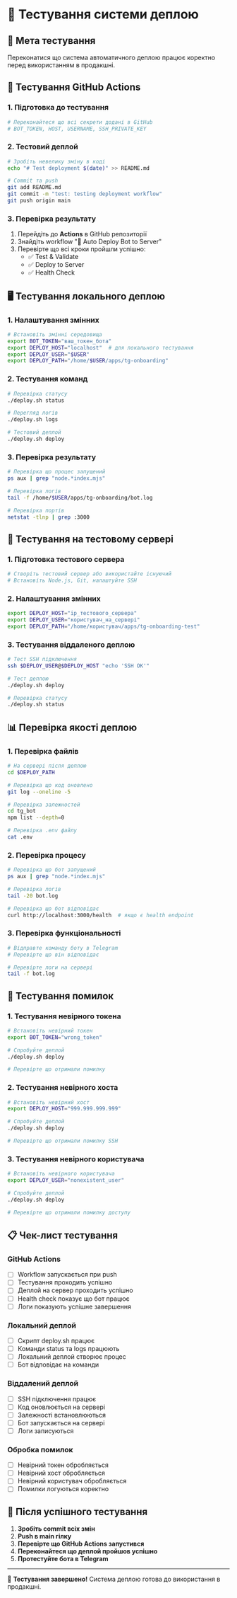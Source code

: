 # 🧪 Тестування системи деплою

## 🎯 Мета тестування

Переконатися що система автоматичного деплою працює коректно перед використанням в продакшні.

## 🚀 Тестування GitHub Actions

### 1. Підготовка до тестування

```bash
# Переконайтеся що всі секрети додані в GitHub
# BOT_TOKEN, HOST, USERNAME, SSH_PRIVATE_KEY
```

### 2. Тестовий деплой

```bash
# Зробіть невелику зміну в коді
echo "# Test deployment $(date)" >> README.md

# Commit та push
git add README.md
git commit -m "test: testing deployment workflow"
git push origin main
```

### 3. Перевірка результату

1. Перейдіть до **Actions** в GitHub репозиторії
2. Знайдіть workflow "🚀 Auto Deploy Bot to Server"
3. Перевірте що всі кроки пройшли успішно:
   - ✅ Test & Validate
   - ✅ Deploy to Server
   - ✅ Health Check

## 🖥️ Тестування локального деплою

### 1. Налаштування змінних

```bash
# Встановіть змінні середовища
export BOT_TOKEN="ваш_токен_бота"
export DEPLOY_HOST="localhost"  # для локального тестування
export DEPLOY_USER="$USER"
export DEPLOY_PATH="/home/$USER/apps/tg-onboarding"
```

### 2. Тестування команд

```bash
# Перевірка статусу
./deploy.sh status

# Перегляд логів
./deploy.sh logs

# Тестовий деплой
./deploy.sh deploy
```

### 3. Перевірка результату

```bash
# Перевірка що процес запущений
ps aux | grep "node.*index.mjs"

# Перевірка логів
tail -f /home/$USER/apps/tg-onboarding/bot.log

# Перевірка портів
netstat -tlnp | grep :3000
```

## 🔧 Тестування на тестовому сервері

### 1. Підготовка тестового сервера

```bash
# Створіть тестовий сервер або використайте існуючий
# Встановіть Node.js, Git, налаштуйте SSH
```

### 2. Налаштування змінних

```bash
export DEPLOY_HOST="ip_тестового_сервера"
export DEPLOY_USER="користувач_на_сервері"
export DEPLOY_PATH="/home/користувач/apps/tg-onboarding-test"
```

### 3. Тестування віддаленого деплою

```bash
# Тест SSH підключення
ssh $DEPLOY_USER@$DEPLOY_HOST "echo 'SSH OK'"

# Тест деплою
./deploy.sh deploy

# Перевірка статусу
./deploy.sh status
```

## 📊 Перевірка якості деплою

### 1. Перевірка файлів

```bash
# На сервері після деплою
cd $DEPLOY_PATH

# Перевірка що код оновлено
git log --oneline -5

# Перевірка залежностей
cd tg_bot
npm list --depth=0

# Перевірка .env файлу
cat .env
```

### 2. Перевірка процесу

```bash
# Перевірка що бот запущений
ps aux | grep "node.*index.mjs"

# Перевірка логів
tail -20 bot.log

# Перевірка що бот відповідає
curl http://localhost:3000/health  # якщо є health endpoint
```

### 3. Перевірка функціональності

```bash
# Відправте команду боту в Telegram
# Перевірте що він відповідає

# Перевірте логи на сервері
tail -f bot.log
```

## 🚨 Тестування помилок

### 1. Тестування невірного токена

```bash
# Встановіть невірний токен
export BOT_TOKEN="wrong_token"

# Спробуйте деплой
./deploy.sh deploy

# Перевірте що отримали помилку
```

### 2. Тестування невірного хоста

```bash
# Встановіть невірний хост
export DEPLOY_HOST="999.999.999.999"

# Спробуйте деплой
./deploy.sh deploy

# Перевірте що отримали помилку SSH
```

### 3. Тестування невірного користувача

```bash
# Встановіть невірного користувача
export DEPLOY_USER="nonexistent_user"

# Спробуйте деплой
./deploy.sh deploy

# Перевірте що отримали помилку доступу
```

## 📋 Чек-лист тестування

### GitHub Actions
- [ ] Workflow запускається при push
- [ ] Тестування проходить успішно
- [ ] Деплой на сервер проходить успішно
- [ ] Health check показує що бот працює
- [ ] Логи показують успішне завершення

### Локальний деплой
- [ ] Скрипт deploy.sh працює
- [ ] Команди status та logs працюють
- [ ] Локальний деплой створює процес
- [ ] Бот відповідає на команди

### Віддалений деплой
- [ ] SSH підключення працює
- [ ] Код оновлюється на сервері
- [ ] Залежності встановлюються
- [ ] Бот запускається на сервері
- [ ] Логи записуються

### Обробка помилок
- [ ] Невірний токен обробляється
- [ ] Невірний хост обробляється
- [ ] Невірний користувач обробляється
- [ ] Помилки логуються коректно

## 🎉 Після успішного тестування

1. **Зробіть commit всіх змін**
2. **Push в main гілку**
3. **Перевірте що GitHub Actions запустився**
4. **Переконайтеся що деплой пройшов успішно**
5. **Протестуйте бота в Telegram**

---

🧪 **Тестування завершено!** Система деплою готова до використання в продакшні.
